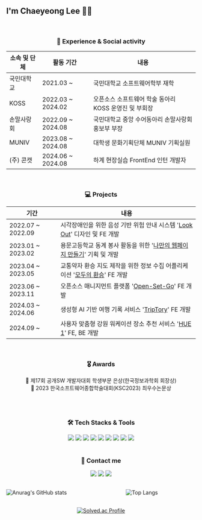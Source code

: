 ## I'm Chaeyeong Lee 🍅💭

<br>

<div align="center">

### 🏫 Experience & Social activity

| 소속 및 단체 | 활동 기간         | 내용                                                  |
| ------------ | ----------------- | ----------------------------------------------------- |
| 국민대학교   | 2021.03 ~         | 국민대학교 소프트웨어학부 재학                        |
| KOSS         | 2022.03 ~ 2024.02 | 오픈소스 소프트웨어 학술 동아리 KOSS 운영진 및 부회장 |
| 손말사랑회   | 2022.09 ~ 2024.08 | 국민대학교 중앙 수어동아리 손말사랑회 홍보부 부장     |
| MUNIV        | 2023.08 ~ 2024.08 | 대학생 문화기획단체 MUNIV 기획실원                    |
| (주) 콘캣    | 2024.06 ~ 2024.08 | 하계 현장실습 FrontEnd 인턴 개발자                    |

</div>
<br>

<div align="center">

### 💻 Projects

| 기간              | 내용                                                                                                                                   |
| ----------------- | -------------------------------------------------------------------------------------------------------------------------------------- |
| 2022.07 ~ 2022.09 | 시각장애인을 위한 음성 기반 위험 안내 시스템 '[Look Out](https://github.com/KOSS-LOOK-OUT/LookOut_App)' 디자인 및 FE 개발              |
| 2023.01 ~ 2023.02 | 용문고등학교 동계 봉사 활동을 위한 '[나만의 웹페이지 만들기](https://github.com/22-winter-volunteer/Example)' 기획 및 개발             |
| 2023.04 ~ 2023.05 | 교통약자 환승 지도 제작을 위한 정보 수집 어플리케이션 '[모두의 환승](https://github.com/AgainIoT/Everyones-Transfer_Frontend)' FE 개발 |
| 2023.06 ~ 2023.11 | 오픈소스 매니지먼트 플랫폼 '[Open-Set-Go](https://github.com/AgainIoT/Open-Set-Go_client)' FE 개발                                     |
| 2024.03 ~ 2024.06 | 생성형 AI 기반 여행 기록 서비스 '[TripTory](https://github.com/TripTory/TripTory_client)' FE 개발                                      |
| 2024.09 ~         | 사용자 맞춤형 강원 워케이션 장소 추천 서비스 '[HUE 1](https://github.com/HYU-IL/HYUIL)' FE, BE 개발                                    |

</div>
<br/>

<div align="center">

### 🎖️ Awards

🥈 제17회 공개SW 개발자대회 학생부문 은상(한국정보과학회 회장상)
<br>
🥇 2023 한국소프트웨어종합학술대회(KSC2023) 최우수논문상

</div>
<br/>
<br/>

<div align="center">

### 🛠️ Tech Stacks & Tools

<img src="https://img.shields.io/badge/React-61DAFB?style=for-the-badge&logo=React&logoColor=white">
<img src="https://img.shields.io/badge/HTML5-E34F26?style=for-the-badge&logo=HTML5&logoColor=white">
<img src="https://img.shields.io/badge/CSS3-1572B6?style=for-the-badge&logo=CSS3&logoColor=white">
<img src="https://img.shields.io/badge/JavaScript-F7DF1E?style=for-the-badge&logo=JavaScript&logoColor=white">
<img src="https://img.shields.io/badge/TypeScript-3178C6?style=for-the-badge&logo=TypeScript&logoColor=white">
<img src="https://img.shields.io/badge/styledcomponents-DB7093?style=for-the-badge&logo=styledcomponents&logoColor=white">
<img src="https://img.shields.io/badge/Tailwind CSS-06B6D4?style=for-the-badge&logo=Tailwind CSS&logoColor=white">
<img src="https://img.shields.io/badge/Next.js-000000?style=for-the-badge&logo=Next.js&logoColor=white"/>
<img src="https://img.shields.io/badge/Android Studio-3DDC84?style=for-the-badge&logo=androidstudio&logoColor=white"/>
</div>
<br/>

<div align="center">

### 🧶 Contact me

<a href="https://velog.io/@pop9814"><img src="https://img.shields.io/badge/Velog-20C997?style=for-the-badge&logo=velog&logoColor=white"/></a>
<a href="https://github.com/hummingbbird"><img src="https://img.shields.io/badge/GitHub-181717?style=for-the-badge&logo=GitHub&logoColor=white"/></a>
<a href="mailto:pop98149814@gmail.com"><img src="https://img.shields.io/badge/Gmail-EA4335?style=for-the-badge&logo=Gmail&logoColor=white"/></a>

</div>

<br>

<div style="display: flex; justify-content: space-between; width: 80%; gap: 10px; align: center;">
  <img src="https://github-readme-stats.vercel.app/api?username=hummingbbird&show_icons=true&theme=catppuccin_latte" alt="Anurag's GitHub stats" />
  <img src="https://github-readme-stats.vercel.app/api/top-langs/?username=hummingbbird&layout=compact" alt="Top Langs" />
</div>
<br/>

<div align="center">

[![Solved.ac Profile](https://mazassumnida.wtf/api/v2/generate_badge?boj=pop9814)](https://solved.ac/pop9814)

</div>
<br/>
<br/>
